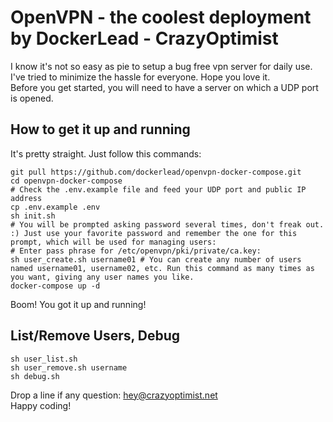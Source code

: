 # OpenVPN - the coolest deployment by DockerLead - CrazyOptimist

I know it's not so easy as pie to setup a bug free vpn server for daily use. <br>
I've tried to minimize the hassle for everyone. Hope you love it. <br>
Before you get started, you will need to have a server on which a UDP port is opened.

## How to get it up and running

It's pretty straight. Just follow this commands:
```shell
git pull https://github.com/dockerlead/openvpn-docker-compose.git
cd openvpn-docker-compose
# Check the .env.example file and feed your UDP port and public IP address
cp .env.example .env
sh init.sh
# You will be prompted asking password several times, don't freak out. :) Just use your favorite password and remember the one for this prompt, which will be used for managing users:
# Enter pass phrase for /etc/openvpn/pki/private/ca.key:
sh user_create.sh username01 # You can create any number of users named username01, username02, etc. Run this command as many times as you want, giving any user names you like.
docker-compose up -d
```
Boom! You got it up and running!

## List/Remove Users, Debug

```shell
sh user_list.sh
sh user_remove.sh username
sh debug.sh
```

Drop a line if any question: <a href="mailto:hey@crazyoptimist.net">hey@crazyoptimist.net</a><br>
Happy coding!
